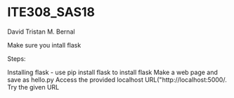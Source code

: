 # ITE308_SAS18
David Tristan M. Bernal

Make sure you intall flask

Steps:

Installing flask - use pip install flask to install flask
Make a web page and save as hello.py
Access the provided localhost URL("http://localhost:5000/.
Try the given URL
